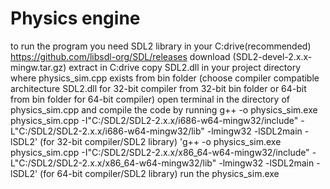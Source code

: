 # Physics engine
to run the program you need SDL2 library in your C:drive(recommended)
https://github.com/libsdl-org/SDL/releases 
download (SDL2-devel-2.x.x-mingw.tar.gz)
extract in C:drive copy SDL2.dll in your project directory where physics_sim.cpp exists from bin folder 
(choose compiler compatible architecture SDL2.dll for 32-bit compiler from 32-bit bin folder or 64-bit from bin folder for 64-bit compiler)
open terminal in the directory of physics_sim.cpp and compile the code by running 
g++ -o physics_sim.exe physics_sim.cpp -I"C:/SDL2/SDL2-2.x.x/i686-w64-mingw32/include" -L"C:/SDL2/SDL2-2.x.x/i686-w64-mingw32/lib" -lmingw32 -lSDL2main -lSDL2'  (for 32-bit compiler/SDL2 library)
'g++ -o physics_sim.exe physics_sim.cpp -I"C:/SDL2/SDL2-2.x.x/x86_64-w64-mingw32/include" -L"C:/SDL2/SDL2-2.x.x/x86_64-w64-mingw32/lib" -lmingw32 -lSDL2main -lSDL2'  (for 64-bit compiler/SDL2 library)
run the physics_sim.exe
